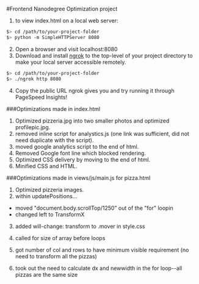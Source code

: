 #Frontend Nanodegree Optimization project

1. to view index.html on a local web server:

  ```bash
  $> cd /path/to/your-project-folder
  $> python -m SimpleHTTPServer 8080
  ```

2. Open a browser and visit localhost:8080
3. Download and install [ngrok](https://ngrok.com/) to the top-level of your project directory to make your local server accessible remotely.

  ``` bash
  $> cd /path/to/your-project-folder
  $> ./ngrok http 8080
  ```

4. Copy the public URL ngrok gives you and try running it through PageSpeed Insights!

###Optimizations made in index.html

1. Optimized pizzeria.jpg into two smaller photos and optimized profilepic.jpg.
2. removed inline script for analystics.js (one link was sufficient, did not need duplicate with the script).
3. moved google analytics script to the end of html.
4. Removed Google font line which blocked rendering.
5. Optimized CSS delivery by moving to the end of html.
6. Minified CSS and HTML.

###Optimizations made in views/js/main.js for pizza.html


1. Optimized pizzeria images.
2. within updatePositions...
  - moved "document.body.scrollTop/1250" out of the "for" loopin
  - changed left to TransformX
3. added will-change: transform to .mover in style.css
4. called for size of array before loops
5. got number of col and rows to have minimum visible requirement (no need to transform all the pizzas)

6. took out the need to calculate dx and newwidth in the for loop--all pizzas are the same size
